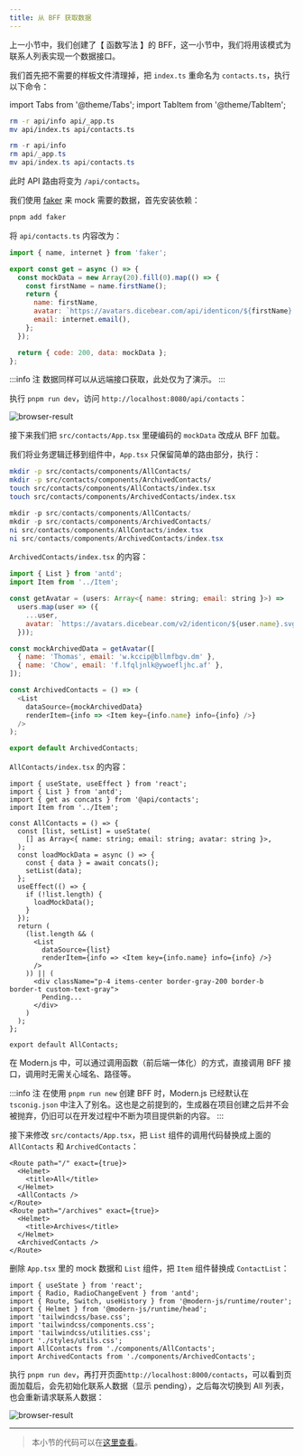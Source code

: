 ```yaml
---
title: 从 BFF 获取数据
---
```


上一小节中，我们创建了【 函数写法 】的 BFF，这一小节中，我们将用该模式为联系人列表实现一个数据接口。

我们首先把不需要的样板文件清理掉，把 `index.ts` 重命名为 `contacts.ts`，执行以下命令：

import Tabs from '@theme/Tabs';
import TabItem from '@theme/TabItem';

<Tabs>
<TabItem value="macOS" label="macOS" default>

```bash
rm -r api/info api/_app.ts
mv api/index.ts api/contacts.ts
```

</TabItem>
<TabItem value="Windows" label="Windows">

```powershell
rm -r api/info
rm api/_app.ts
mv api/index.ts api/contacts.ts
```

</TabItem>
</Tabs>


此时 API 路由将变为 `/api/contacts`。

我们使用 [faker](https://github.com/Marak/Faker.js) 来 mock 需要的数据，首先安装依赖：

```bash
pnpm add faker
```

将 `api/contacts.ts` 内容改为：

```js
import { name, internet } from 'faker';

export const get = async () => {
  const mockData = new Array(20).fill(0).map(() => {
    const firstName = name.firstName();
    return {
      name: firstName,
      avatar: `https://avatars.dicebear.com/api/identicon/${firstName}.svg`,
      email: internet.email(),
    };
  });

  return { code: 200, data: mockData };
};
```

:::info 注
数据同样可以从远端接口获取，此处仅为了演示。
:::

执行 `pnpm run dev`，访问 `http://localhost:8080/api/contacts`：

![browser-result](https://lf3-static.bytednsdoc.com/obj/eden-cn/aphqeh7uhohpquloj/modern-js/docs/08/api-result.png)

接下来我们把 `src/contacts/App.tsx` 里硬编码的 `mockData` 改成从 BFF 加载。

我们将业务逻辑迁移到组件中，`App.tsx` 只保留简单的路由部分，执行：

<Tabs>
<TabItem value="macOS" label="macOS" default>

```bash
mkdir -p src/contacts/components/AllContacts/
mkdir -p src/contacts/components/ArchivedContacts/
touch src/contacts/components/AllContacts/index.tsx
touch src/contacts/components/ArchivedContacts/index.tsx
```

</TabItem>
<TabItem value="Windows" label="Windows">

```powershell
mkdir -p src/contacts/components/AllContacts/
mkdir -p src/contacts/components/ArchivedContacts/
ni src/contacts/components/AllContacts/index.tsx
ni src/contacts/components/ArchivedContacts/index.tsx
```

</TabItem>
</Tabs>

`ArchivedContacts/index.tsx` 的内容：

```js
import { List } from 'antd';
import Item from '../Item';

const getAvatar = (users: Array<{ name: string; email: string }>) =>
  users.map(user => ({
    ...user,
    avatar: `https://avatars.dicebear.com/v2/identicon/${user.name}.svg`,
  }));

const mockArchivedData = getAvatar([
  { name: 'Thomas', email: 'w.kccip@bllmfbgv.dm' },
  { name: 'Chow', email: 'f.lfqljnlk@ywoefljhc.af' },
]);

const ArchivedContacts = () => (
  <List
    dataSource={mockArchivedData}
    renderItem={info => <Item key={info.name} info={info} />}
  />
);

export default ArchivedContacts;
```

`AllContacts/index.tsx` 的内容：

```tsx
import { useState, useEffect } from 'react';
import { List } from 'antd';
import { get as concats } from '@api/contacts';
import Item from '../Item';

const AllContacts = () => {
  const [list, setList] = useState(
    [] as Array<{ name: string; email: string; avatar: string }>,
  );
  const loadMockData = async () => {
    const { data } = await concats();
    setList(data);
  };
  useEffect(() => {
    if (!list.length) {
      loadMockData();
    }
  });
  return (
    (list.length && (
      <List
        dataSource={list}
        renderItem={info => <Item key={info.name} info={info} />}
      />
    )) || (
      <div className="p-4 items-center border-gray-200 border-b border-t custom-text-gray">
        Pending...
      </div>
    )
  );
};

export default AllContacts;
```

在 Modern.js 中，可以通过调用函数（前后端一体化）的方式，直接调用 BFF 接口，调用时无需关心域名、路径等。

:::info 注
在使用 `pnpm run new` 创建 BFF 时，Modern.js 已经默认在 `tsconig.json` 中注入了别名。这也是之前提到的，生成器在项目创建之后并不会被抛弃，仍旧可以在开发过程中不断为项目提供新的内容。
:::

接下来修改 `src/contacts/App.tsx`，把 `List` 组件的调用代码替换成上面的 `AllContacts` 和 `ArchivedContacts`：

```tsx
<Route path="/" exact={true}>
  <Helmet>
    <title>All</title>
  </Helmet>
  <AllContacts />
</Route>
<Route path="/archives" exact={true}>
  <Helmet>
    <title>Archives</title>
  </Helmet>
  <ArchivedContacts />
</Route>
```

删除 `App.tsx` 里的 mock 数据和 `List` 组件，把 `Item` 组件替换成 `ContactList`：

```tsx
import { useState } from 'react';
import { Radio, RadioChangeEvent } from 'antd';
import { Route, Switch, useHistory } from '@modern-js/runtime/router';
import { Helmet } from '@modern-js/runtime/head';
import 'tailwindcss/base.css';
import 'tailwindcss/components.css';
import 'tailwindcss/utilities.css';
import './styles/utils.css';
import AllContacts from './components/AllContacts';
import ArchivedContacts from './components/ArchivedContacts';
```

执行 `pnpm run dev`，再打开页面`http://localhost:8000/contacts`，可以看到页面加载后，会先初始化联系人数据（显示 pending），之后每次切换到 All 列表，也会重新请求联系人数据：

![browser-result](https://lf3-static.bytednsdoc.com/obj/eden-cn/aphqeh7uhohpquloj/modern-js/docs/08/browser-result.png)

---

> 本小节的代码可以在[这里查看](https://github.com/modern-js-dev/modern-js-examples/tree/main/tutorials/c09/hello-modern-3)。

